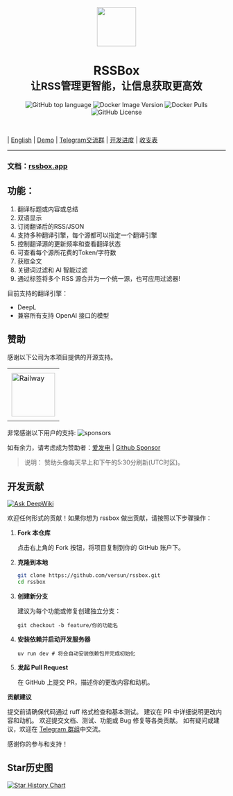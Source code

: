 <div align="center">
<em><img src="https://raw.githubusercontent.com/rssbox/rssbox/main/core/static/favicon.ico" height="90px"></em>
<h1>RSSBox<br/><sub>让RSS管理更智能，让信息获取更高效</sub></h1>

![GitHub top language](https://img.shields.io/github/languages/top/versun/rssbox)
![Docker Image Version](https://img.shields.io/docker/v/versun/rssbox)
![Docker Pulls](https://img.shields.io/docker/pulls/versun/rssbox)
![GitHub License](https://img.shields.io/github/license/versun/rssbox)

</div>

<br/>

| [English](/README_EN.md) | [Demo](https://rssbox.app/demo/) | [Telegram交流群](https://t.me/rssboxapp) | [开发进度](https://github.com/users/versun/projects/8) | [收支表](https://versun.notion.site/RSS-10a92896fa998028a162c57bfb0ac3dc)

---

### 文档：[rssbox.app](https://rssbox.app)
## 功能：

1. 翻译标题或内容或总结
2. 双语显示
3. 订阅翻译后的RSS/JSON
4. 支持多种翻译引擎，每个源都可以指定一个翻译引擎
5. 控制翻译源的更新频率和查看翻译状态
7. 可查看每个源所花费的Token/字符数
9. 获取全文
10. 关键词过滤和 AI 智能过滤
11. 通过标签将多个 RSS 源合并为一个统一源，也可应用过滤器!
   
目前支持的翻译引擎：

- DeepL
- 兼容所有支持 OpenAI 接口的模型

## 赞助

感谢以下公司为本项目提供的开源支持。

<table>
  <tr>
    <td style="padding:10px;">
      <a href="https://www.railway.app">
        <img src="https://railway.app/brand/logo-light.png" alt="Railway" style="width:100px; height:100px;">
      </a>
    </td>
  </tr>
</table>

非常感谢以下用户的支持:
![sponsors](https://supporters.versun.me/sponsors.svg)

如有余力，请考虑成为赞助者：[爱发电](https://afdian.com/a/versun) | [Github Sponsor](https://github.com/sponsors/versun)
> 说明： 赞助头像每天早上和下午的5:30分刷新(UTC时区)。
## 开发贡献
[![Ask DeepWiki](https://deepwiki.com/badge.svg)](https://deepwiki.com/versun/rssbox)

欢迎任何形式的贡献！如果你想为 rssbox 做出贡献，请按照以下步骤操作：

1. **Fork 本仓库**  

   点击右上角的 Fork 按钮，将项目复制到你的 GitHub 账户下。

2. **克隆到本地**  
   ```bash
   git clone https://github.com/versun/rssbox.git
   cd rssbox
   ```

3. **创建新分支**

    建议为每个功能或修复创建独立分支：
    ```
    git checkout -b feature/你的功能名
    ```

4. **安装依赖并启动开发服务器**
    ```
    uv run dev # 将会自动安装依赖包并完成初始化
    ```

6. **发起 Pull Request**

    在 GitHub 上提交 PR，描述你的更改内容和动机。


**贡献建议**

  提交前请确保代码通过 ruff 格式检查和基本测试。
  建议在 PR 中详细说明更改内容和动机。
  欢迎提交文档、测试、功能或 Bug 修复等各类贡献。
  如有疑问或建议，欢迎在 [Telegram 群组](https://t.me/rssboxapp)中交流。

  感谢你的参与和支持！


## Star历史图

[![Star History Chart](https://api.star-history.com/svg?repos=rssbox/rssbox&type=Date)](https://star-history.com/#rssbox/rssbox&Date)


